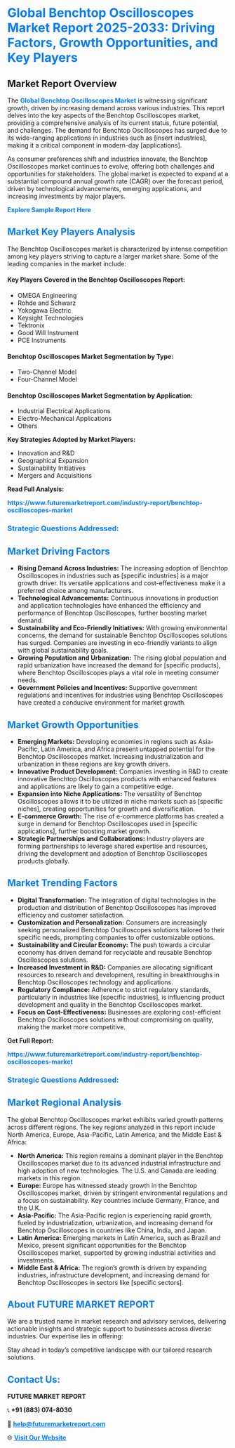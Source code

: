 <h1 style="color: #007BFF;">Global Benchtop Oscilloscopes Market Report 2025-2033: Driving Factors, Growth Opportunities, and Key Players</h1>

<section id="overview">
<h2>Market Report Overview</h2>
<p>The <a href="https://www.futuremarketreport.com/industry-report/benchtop-oscilloscopes-market" style="color: #007BFF; text-decoration: none;"><strong>Global Benchtop Oscilloscopes Market</strong></a> is witnessing significant growth, driven by increasing demand across various industries. This report delves into the key aspects of the Benchtop Oscilloscopes market, providing a comprehensive analysis of its current status, future potential, and challenges. The demand for Benchtop Oscilloscopes has surged due to its wide-ranging applications in industries such as [insert industries], making it a critical component in modern-day [applications].</p>
<p>As consumer preferences shift and industries innovate, the Benchtop Oscilloscopes market continues to evolve, offering both challenges and opportunities for stakeholders. The global market is expected to expand at a substantial compound annual growth rate (CAGR) over the forecast period, driven by technological advancements, emerging applications, and increasing investments by major players.</p>
</section>

<section id="overview">
<p><a href="https://www.futuremarketreport.com/request-sample/reportId=29339" style="color: #007BFF; text-decoration: none;"><strong>Explore Sample Report Here</strong></a></p>
</section>

<section id="key-players">
<h2 style="color: #007BFF;">Market Key Players Analysis</h2>
<p>The Benchtop Oscilloscopes market is characterized by intense competition among key players striving to capture a larger market share. Some of the leading companies in the market include:</p>
<h4>Key Players Covered in the Benchtop Oscilloscopes Report:</h4>
<ul><li>OMEGA Engineering</li><li>Rohde and Schwarz</li><li>Yokogawa Electric</li><li>Keysight Technologies</li><li>Tektronix</li><li>Good Will Instrument</li><li>PCE Instruments</li></ul>
<h4>Benchtop Oscilloscopes Market Segmentation by Type:</h4>
<ul><li>Two-Channel Model</li><li>Four-Channel Model</li></ul>

<h4>Benchtop Oscilloscopes Market Segmentation by Application:</h4>
<ul><li>Industrial Electrical Applications</li><li>Electro-Mechanical Applications</li><li>Others</li></ul>
<p><strong>Key Strategies Adopted by Market Players:</strong></p>
<ul>
<li>Innovation and R&D</li>
<li>Geographical Expansion</li>
<li>Sustainability Initiatives</li>
<li>Mergers and Acquisitions</li>
</ul>
</section>

<section>
<p><strong>Read Full Analysis: </strong></p><a href="https://www.futuremarketreport.com/industry-report/benchtop-oscilloscopes-market" style="color: #007BFF; text-decoration: none;"><strong>https://www.futuremarketreport.com/industry-report/benchtop-oscilloscopes-market</strong></a>
<h3 style="color: #007BFF;">Strategic Questions Addressed:</h3>
</section>

<section id="driving-factors">
<h2 style="color: #007BFF;">Market Driving Factors</h2>
<ul>
<li><strong>Rising Demand Across Industries:</strong> The increasing adoption of Benchtop Oscilloscopes in industries such as [specific industries] is a major growth driver. Its versatile applications and cost-effectiveness make it a preferred choice among manufacturers.</li>
<li><strong>Technological Advancements:</strong> Continuous innovations in production and application technologies have enhanced the efficiency and performance of Benchtop Oscilloscopes, further boosting market demand.</li>
<li><strong>Sustainability and Eco-Friendly Initiatives:</strong> With growing environmental concerns, the demand for sustainable Benchtop Oscilloscopes solutions has surged. Companies are investing in eco-friendly variants to align with global sustainability goals.</li>
<li><strong>Growing Population and Urbanization:</strong> The rising global population and rapid urbanization have increased the demand for [specific products], where Benchtop Oscilloscopes plays a vital role in meeting consumer needs.</li>
<li><strong>Government Policies and Incentives:</strong> Supportive government regulations and incentives for industries using Benchtop Oscilloscopes have created a conducive environment for market growth.</li>
</ul>
</section>

<section id="growth-opportunities">
<h2 style="color: #007BFF;">Market Growth Opportunities</h2>
<ul>
<li><strong>Emerging Markets:</strong> Developing economies in regions such as Asia-Pacific, Latin America, and Africa present untapped potential for the Benchtop Oscilloscopes market. Increasing industrialization and urbanization in these regions are key growth drivers.</li>
<li><strong>Innovative Product Development:</strong> Companies investing in R&D to create innovative Benchtop Oscilloscopes products with enhanced features and applications are likely to gain a competitive edge.</li>
<li><strong>Expansion into Niche Applications:</strong> The versatility of Benchtop Oscilloscopes allows it to be utilized in niche markets such as [specific niches], creating opportunities for growth and diversification.</li>
<li><strong>E-commerce Growth:</strong> The rise of e-commerce platforms has created a surge in demand for Benchtop Oscilloscopes used in [specific applications], further boosting market growth.</li>
<li><strong>Strategic Partnerships and Collaborations:</strong> Industry players are forming partnerships to leverage shared expertise and resources, driving the development and adoption of Benchtop Oscilloscopes products globally.</li>
</ul>
</section>

<section id="trending-factors">
<h2 style="color: #007BFF;">Market Trending Factors</h2>
<ul>
<li><strong>Digital Transformation:</strong> The integration of digital technologies in the production and distribution of Benchtop Oscilloscopes has improved efficiency and customer satisfaction.</li>
<li><strong>Customization and Personalization:</strong> Consumers are increasingly seeking personalized Benchtop Oscilloscopes solutions tailored to their specific needs, prompting companies to offer customizable options.</li>
<li><strong>Sustainability and Circular Economy:</strong> The push towards a circular economy has driven demand for recyclable and reusable Benchtop Oscilloscopes solutions.</li>
<li><strong>Increased Investment in R&D:</strong> Companies are allocating significant resources to research and development, resulting in breakthroughs in Benchtop Oscilloscopes technology and applications.</li>
<li><strong>Regulatory Compliance:</strong> Adherence to strict regulatory standards, particularly in industries like [specific industries], is influencing product development and quality in the Benchtop Oscilloscopes market.</li>
<li><strong>Focus on Cost-Effectiveness:</strong> Businesses are exploring cost-efficient Benchtop Oscilloscopes solutions without compromising on quality, making the market more competitive.</li>
</ul>
</section>

<section>
<p><strong>Get Full Report: </strong></p><a href="https://www.futuremarketreport.com/industry-report/benchtop-oscilloscopes-market" style="color: #007BFF; text-decoration: none;"><strong>https://www.futuremarketreport.com/industry-report/benchtop-oscilloscopes-market</strong></a>
<h3 style="color: #007BFF;">Strategic Questions Addressed:</h3>
</section>


<section id="regional-analysis">
<h2 style="color: #007BFF;">Market Regional Analysis</h2>
<p>The global Benchtop Oscilloscopes market exhibits varied growth patterns across different regions. The key regions analyzed in this report include North America, Europe, Asia-Pacific, Latin America, and the Middle East & Africa:</p>
<ul>
<li><strong>North America:</strong> This region remains a dominant player in the Benchtop Oscilloscopes market due to its advanced industrial infrastructure and high adoption of new technologies. The U.S. and Canada are leading markets in this region.</li>
<li><strong>Europe:</strong> Europe has witnessed steady growth in the Benchtop Oscilloscopes market, driven by stringent environmental regulations and a focus on sustainability. Key countries include Germany, France, and the U.K.</li>
<li><strong>Asia-Pacific:</strong> The Asia-Pacific region is experiencing rapid growth, fueled by industrialization, urbanization, and increasing demand for Benchtop Oscilloscopes in countries like China, India, and Japan.</li>
<li><strong>Latin America:</strong> Emerging markets in Latin America, such as Brazil and Mexico, present significant opportunities for the Benchtop Oscilloscopes market, supported by growing industrial activities and investments.</li>
<li><strong>Middle East & Africa:</strong> The region’s growth is driven by expanding industries, infrastructure development, and increasing demand for Benchtop Oscilloscopes in sectors like [specific sectors].</li>
</ul>
</section>

<footer>
<h2 style="color: #007BFF;">About FUTURE MARKET REPORT</h2>
<p>We are a trusted name in market research and advisory services, delivering actionable insights and strategic support to businesses across diverse industries. Our expertise lies in offering:</p>

<p>Stay ahead in today’s competitive landscape with our tailored research solutions.</p>

<h2 style="color: #007BFF;">Contact Us:</h2>
<p><strong>FUTURE MARKET REPORT</strong></p>
<p>📞 <strong>+91 (883) 074-8030</strong></p>
<p>📧 <strong><a href="mailto:help@futuremarketreport.com" style="color: #007BFF;">help@futuremarketreport.com</a></strong></p>
<p>🌐 <strong><a href="https://www.futuremarketreport.com/" style="color: #007BFF;">Visit Our Website</a></strong></p>
</footer>